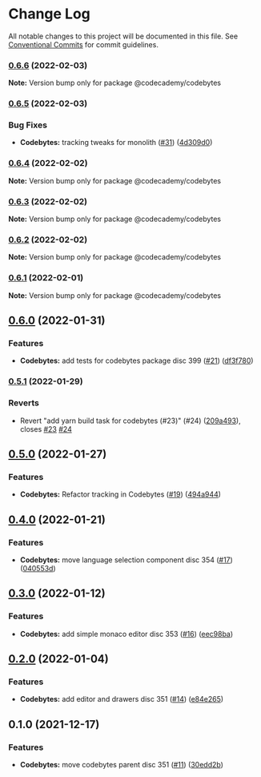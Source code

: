 # Change Log

All notable changes to this project will be documented in this file.
See [Conventional Commits](https://conventionalcommits.org) for commit guidelines.

### [0.6.6](https://github.com/Codecademy/client-modules/compare/@codecademy/codebytes@0.6.5...@codecademy/codebytes@0.6.6) (2022-02-03)

**Note:** Version bump only for package @codecademy/codebytes





### [0.6.5](https://github.com/Codecademy/client-modules/compare/@codecademy/codebytes@0.6.4...@codecademy/codebytes@0.6.5) (2022-02-03)


### Bug Fixes

* **Codebytes:** tracking tweaks for monolith ([#31](https://github.com/Codecademy/client-modules/issues/31)) ([4d309d0](https://github.com/Codecademy/client-modules/commit/4d309d0f57c7c30bf672d8ed02193e9d5b2a27a9))



### [0.6.4](https://github.com/Codecademy/client-modules/compare/@codecademy/codebytes@0.6.3...@codecademy/codebytes@0.6.4) (2022-02-02)

**Note:** Version bump only for package @codecademy/codebytes





### [0.6.3](https://github.com/Codecademy/client-modules/compare/@codecademy/codebytes@0.6.2...@codecademy/codebytes@0.6.3) (2022-02-02)

**Note:** Version bump only for package @codecademy/codebytes





### [0.6.2](https://github.com/Codecademy/client-modules/compare/@codecademy/codebytes@0.6.1...@codecademy/codebytes@0.6.2) (2022-02-02)

**Note:** Version bump only for package @codecademy/codebytes





### [0.6.1](https://github.com/Codecademy/client-modules/compare/@codecademy/codebytes@0.6.0...@codecademy/codebytes@0.6.1) (2022-02-01)

**Note:** Version bump only for package @codecademy/codebytes





## [0.6.0](https://github.com/Codecademy/client-modules/compare/@codecademy/codebytes@0.5.1...@codecademy/codebytes@0.6.0) (2022-01-31)


### Features

* **Codebytes:** add tests for codebytes package disc 399 ([#21](https://github.com/Codecademy/client-modules/issues/21)) ([df3f780](https://github.com/Codecademy/client-modules/commit/df3f780237cbe31b620f7d88870612e1109ffb5b))



### [0.5.1](https://github.com/Codecademy/client-modules/compare/@codecademy/codebytes@0.5.0...@codecademy/codebytes@0.5.1) (2022-01-29)


### Reverts

* Revert "add yarn build task for codebytes (#23)" (#24) ([209a493](https://github.com/Codecademy/client-modules/commit/209a4935066ed1cf7e6932281218338c67ab088b)), closes [#23](https://github.com/Codecademy/client-modules/issues/23) [#24](https://github.com/Codecademy/client-modules/issues/24)



## [0.5.0](https://github.com/Codecademy/client-modules/compare/@codecademy/codebytes@0.4.0...@codecademy/codebytes@0.5.0) (2022-01-27)


### Features

* **Codebytes:** Refactor tracking in Codebytes ([#19](https://github.com/Codecademy/client-modules/issues/19)) ([494a944](https://github.com/Codecademy/client-modules/commit/494a94441cfbc1ea563f997607821131a7f1e007))



## [0.4.0](https://github.com/Codecademy/client-modules/compare/@codecademy/codebytes@0.3.0...@codecademy/codebytes@0.4.0) (2022-01-21)


### Features

* **Codebytes:** move language selection component disc 354 ([#17](https://github.com/Codecademy/client-modules/issues/17)) ([040553d](https://github.com/Codecademy/client-modules/commit/040553dcc7867b6e331712365bcc19ea2df306d5))



## [0.3.0](https://github.com/Codecademy/client-modules/compare/@codecademy/codebytes@0.2.0...@codecademy/codebytes@0.3.0) (2022-01-12)


### Features

* **Codebytes:** add simple monaco editor disc 353 ([#16](https://github.com/Codecademy/client-modules/issues/16)) ([eec98ba](https://github.com/Codecademy/client-modules/commit/eec98ba9aad45f07fb5f3417e3da1e1935985deb))



## [0.2.0](https://github.com/Codecademy/client-modules/compare/@codecademy/codebytes@0.1.0...@codecademy/codebytes@0.2.0) (2022-01-04)


### Features

* **Codebytes:** add editor and drawers disc 351 ([#14](https://github.com/Codecademy/client-modules/issues/14)) ([e84e265](https://github.com/Codecademy/client-modules/commit/e84e265e4cf4bf8360830ebf2dbea930ab503c9c))



## 0.1.0 (2021-12-17)


### Features

* **Codebytes:** move codebytes parent disc 351 ([#11](https://github.com/Codecademy/client-modules/issues/11)) ([30edd2b](https://github.com/Codecademy/client-modules/commit/30edd2b7a0e50c27d3adcf231b56441b8e8f6b81))
